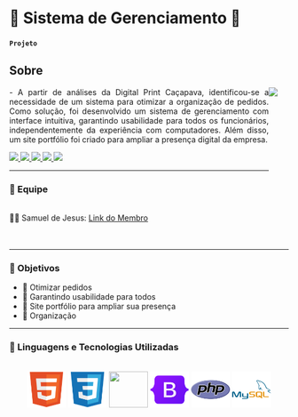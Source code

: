 # 🔴 Sistema de Gerenciamento 🔵

**`Projeto`**

## Sobre

<div align="center">
  <img align="right" src="https://media.tenor.com/QJSCcNyWlp4AAAAi/tanjiro-nezuko-and-zenitsu.gif" height="180" style="margin-right: 20px;" />
  <div align="left">
    <p align="justify" >
     - A partir de análises da Digital Print Caçapava, identificou-se a necessidade de um sistema para otimizar a organização de pedidos. Como solução, foi desenvolvido um sistema de gerenciamento com interface intuitiva, garantindo usabilidade para todos os            funcionários, independentemente da experiência com computadores. Além disso, um site portfólio foi criado para ampliar a presença digital da empresa.
    </p>
  </div>
</div>

<div>
    <a href="https://www.youtube.com/@d4vi_964" target="_blank">
        <img src="https://img.shields.io/badge/YouTube-FF0000?style=for-the-badge&logo=youtube&logoColor=white" target="_blank">
    </a>
    <a href="https://www.instagram.com/zd4vi_i/" target="_blank">
        <img src="https://img.shields.io/badge/-Instagram-%23E4405F?style=for-the-badge&logo=instagram&logoColor=white" target="_blank">
    </a>
    <a href="mailto:davi.martins1362@gmail.com">
        <img src="https://img.shields.io/badge/Gmail-%23333333?style=for-the-badge&logo=gmail&logoColor=white" target="_blank">
    </a>
    <a href="https://x.com/D4VI_I" target="_blank">
        <img src="https://img.shields.io/badge/Twitter-1DA1F2?style=for-the-badge&logo=twitter&logoColor=white" target="_blank">
    </a>
    <a href="https://www.linkedin.com/in/davi-nic%C3%A9sio-a35480279/" target="_blank">
        <img src="https://img.shields.io/badge/-LinkedIn-%230077B5?style=for-the-badge&logo=linkedin&logoColor=white" target="_blank">
    </a>
</div>

---

### 📌 Equipe

<div style="display: inline_block"><br>
    👨‍💻 Samuel de Jesus: <a href="https://github.com/samucarvalh0" target="_blank"> Link do Membro </a>
</div>
<br/>
<br/>

---

### 🎯 Objetivos

- 📌 Otimizar pedidos
- 📌 Garantindo usabilidade para todos
- 📌 Site portfólio para ampliar sua presença
- 📌 Organização

---

### 🤖 Linguagens e Tecnologias Utilizadas

<div align="center" style="display: inline_block"><br>
    <img align="center" height="65" width="70" src="https://raw.githubusercontent.com/devicons/devicon/master/icons/html5/html5-original.svg">
    <img align="center" height="65" width="70" src="https://raw.githubusercontent.com/devicons/devicon/master/icons/css3/css3-original.svg">
    <img align="center" height="65" width="70" src="https://cdn.jsdelivr.net/gh/devicons/devicon@latest/icons/javascript/javascript-original.svg">
    <img align="center" height="65" width="70" src="https://raw.githubusercontent.com/devicons/devicon/master/icons/bootstrap/bootstrap-original.svg">
    <img align="center" height="65" width="70" src="https://raw.githubusercontent.com/devicons/devicon/master/icons/php/php-original.svg">
    <img align="center" height="65" width="70" src="https://raw.githubusercontent.com/devicons/devicon/master/icons/mysql/mysql-original-wordmark.svg">
</div>
